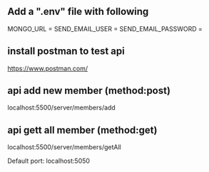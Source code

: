 ## Add a ".env" file with following 

<p>
MONGO_URL = 
SEND_EMAIL_USER =
SEND_EMAIL_PASSWORD = 
</p>

## install postman to test api 
https://www.postman.com/

## api add new member (method:post)
localhost:5500/server/members/add
## api gett all member (method:get)
localhost:5500/server/members/getAll


Default port: localhost:5050